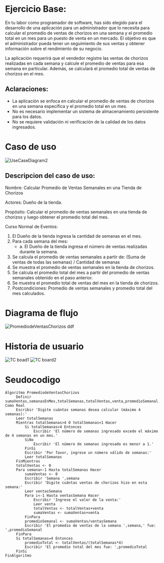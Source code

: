 # Ejercicio Base:
En tu labor como programador de software, has sido elegido para el desarrollo de una aplicación para un administrador que lo necesita para calcular el promedio de ventas de chorizos en una semana y el promedio total en un mes para un puesto de venta en un mercado. El objetivo es que el administrador pueda tener un seguimiento de sus ventas y obtener información sobre el rendimiento de su negocio.

La aplicación requerirá que el vendedor registre las ventas de chorizos realizadas en cada semana y calcule el promedio de ventas para esa semana en particular. Además, se calculará el promedio total de ventas de chorizos en el mes.
## Aclaraciones:
- La aplicación se enfoca en calcular el promedio de ventas de chorizos en una semana específica y el promedio total en un mes.
- No es necesario implementar un sistema de almacenamiento persistente para los datos.
- No se requiere validación ni verificación de la calidad de los datos ingresados.

# Caso de uso

![UseCaseDiagram2](https://github.com/jhonnyklessvy/PromediosDeVentas/assets/89560229/43b2673a-9ea8-44f9-98f4-e9a0350857cf)

## Descripcion del caso de uso:


Nombre: Calcular Promedio de Ventas Semanales en una Tienda de Chorizos

Actores: Dueño de la tienda.

Propósito: Calcular el promedio de ventas semanales en una tienda de chorizos y luego obtener el promedio total del mes.

Curso Normal de Eventos:

1. El Dueño de la tienda ingresa la cantidad de semanas en el mes.
2. Para cada semana del mes:
   - a. El Dueño de la tienda ingresa el número de ventas realizadas durante la semana.
3. Se calcula el promedio de ventas semanales a partir de:
(Suma de ventas de todas las semanas) / Cantidad de semanas
4. Se muestra el promedio de ventas semanales en la tienda de chorizos.
5. Se calcula el promedio total del mes a partir del promedio de ventas semanales obtenido en el paso anterior.
6. Se muestra el promedio total de ventas del mes en la tienda de chorizos.
7. Postcondiciones: Promedio de ventas semanales y promedio total del mes calculados.


# Diagrama de flujo

![PromediodeVentasChorizos ddf](https://github.com/jhonnyklessvy/PromediosDeVentas/assets/89560229/cb4cfca5-be0b-492e-a70b-93690874b7d6)

# Historia de usuario

![TC boad1](https://github.com/jhonnyklessvy/PromediosDeVentas/assets/89560229/18c6b67f-53de-47bd-ba56-16827501f5e2)
![TC board2](https://github.com/jhonnyklessvy/PromediosDeVentas/assets/89560229/d065258f-0786-473a-9fb4-ce47653b65a8)

# Seudocodigo

    Algoritmo PromediodeVentasChorizos
    	 Definir sumaVentas,semanasEnMes,totalSemanas,totalVentas,venta,promedioSemanal,promedioTotal Como Real
    	 Escribir 'Digite cuántas semanas desea calcular (máximo 4 semanas):'
    	 Leer totalSemanas
    	 Mientras totalSemanas>4 O totalSemanas<1 Hacer
    		 Si totalSemanas>4 Entonces
    			 Escribir 'El número de semanas ingresado excede el máximo de 4 semanas en un mes.'
    		 SiNo
    			 Escribir 'El número de semanas ingresado es menor a 1.'
    		 FinSi
    		 Escribir 'Por favor, ingrese un número válido de semanas:'
    		 Leer totalSemanas
    	 FinMientras
    	 totalVentas <- 0
    	 Para semana<-1 Hasta totalSemanas Hacer
    		 sumaVentas <- 0
    		 Escribir 'Semana ',semana
    		 Escribir 'Digite cuántas ventas de chorizos hizo en esta semana:'
    		 Leer ventasSemana
    		 Para i<-1 Hasta ventasSemana Hacer
    			 Escribir 'Ingrese el valor de la venta:'
    			 Leer venta
    			 totalVentas <- totalVentas+venta
    			 sumaVentas <- sumaVentas+venta
    		 FinPara
    		 promedioSemanal <- sumaVentas/ventasSemana
    		 Escribir 'El promedio de ventas de la semana ',semana,' fue: ',promedioSemanal
    	 FinPara
    	 Si totalSemanas=4 Entonces
    		 promedioTotal <- totalVentas/(totalSemanas*4)
    		 Escribir 'El promedio total del mes fue: ',promedioTotal
    	 FinSi
    FinAlgoritmo
